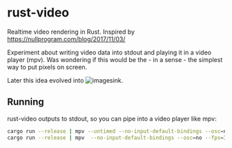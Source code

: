# rust-video
Realtime video rendering in Rust. Inspired by https://nullprogram.com/blog/2017/11/03/

Experiment about writing video data into stdout and playing it in a video player (mpv).
Was wondering if this would be the - in a sense - the simplest way to put pixels on screen.

Later this idea evolved into ![imagesink](https://github.com/kirinokirino/imagesink).

## Running
rust-video outputs to stdout, so you can pipe into a video player like mpv:
```bash
cargo run --release | mpv --untimed --no-input-default-bindings --osc=no -
cargo run --release | mpv  --no-input-default-bindings --osc=no --fps=10 --no-correct-pts --no-cache -
```
